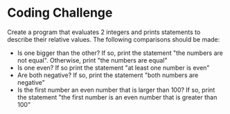# Coding Challenge
Create a program that evaluates 2 integers and prints statements to describe their relative values.  The following comparisons should be made:
- Is one bigger than the other? If so, print the statement "the numbers are not equal". Otherwise, print "the numbers are equal"
- Is one even? If so print the statement "at least one number is even"
- Are both negative? If so, print the statement "both numbers are negative"
- Is the first number an even number that is larger than 100? If so, print the statement "the first number is an even number that is greater than 100"

